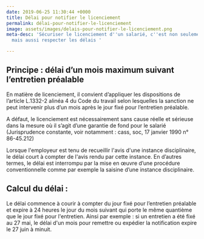 ```yaml
---
date: 2019-06-25 11:30:44 +0000
title: Délai pour notifier le licenciement
permalink: délai-pour-notifier-le-licenciement
image: assets/images/delais-pour-notifier-le-licenciement.png
meta-desc: 'Sécuriser le licenciement d''un salarié, c''est non seulement le justifier
  mais aussi respecter les délais '

---
```

## Principe : délai d’un mois maximum suivant l’entretien préalable

En matière de licenciement, il convient d’appliquer les dispositions de l’article L.1332-2 alinéa 4 du Code du travail selon lesquelles la sanction ne peut intervenir plus d’un mois après le jour fixé pour l’entretien préalable.  
  
A défaut, le licenciement est nécessairement sans cause réelle et sérieuse dans la mesure où il s’agit d’une garantie de fond pour le salarié (Jurisprudence constante, voir notamment : cass, soc, 17 janvier 1990 n° 86-45.212)  
  
Lorsque l'employeur est tenu de recueillir l'avis d'une instance disciplinaire, le délai court à compter de l'avis rendu par cette instance. En d’autres termes, le délai est interrompu par la mise en œuvre d’une procédure conventionnelle comme par exemple la saisine d’une instance disciplinaire.

## Calcul du délai : 

Le délai commence à courir à compter du jour fixé pour l’entretien préalable et expire à 24 heures le jour du mois suivant qui porte le même quantième que le jour fixé pour l'entretien. Ainsi par exemple : si un entretien a été fixé au 27 mai, le délai d'un mois pour remettre ou expédier la notification expire le 27 juin à minuit.